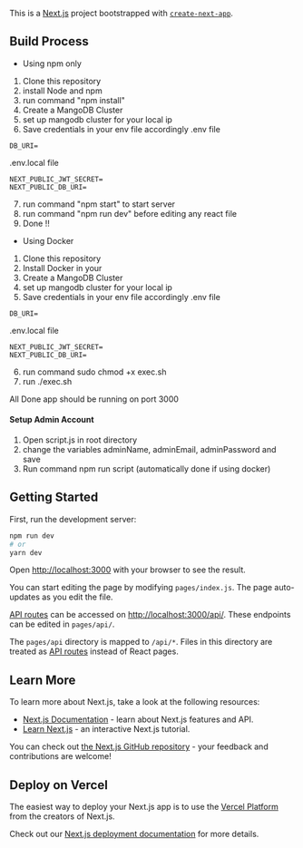 This is a [Next.js](https://nextjs.org/) project bootstrapped with [`create-next-app`](https://github.com/vercel/next.js/tree/canary/packages/create-next-app).

## Build Process

* Using npm only

1. Clone this repository
2. install Node and npm
3. run command "npm install"
4. Create a MangoDB Cluster
5. set up mangodb cluster for your local ip
6. Save credentials in your env file accordingly
.env file
```
DB_URI=
```
.env.local file
```
NEXT_PUBLIC_JWT_SECRET=
NEXT_PUBLIC_DB_URI=
```
7. run command "npm start" to start server
8. run command "npm run dev" before editing any react file
9. Done !!

* Using Docker

1. Clone this repository
2. Install Docker in your
3. Create a MangoDB Cluster
4. set up mangodb cluster for your local ip
5. Save credentials in your env file accordingly
.env file
```
DB_URI=
```
.env.local file
```
NEXT_PUBLIC_JWT_SECRET=
NEXT_PUBLIC_DB_URI=
```
6. run command sudo chmod +x exec.sh
7. run ./exec.sh

All Done app should be running on port 3000


#### Setup Admin Account 

1. Open script.js in root directory
2. change the variables adminName, adminEmail, adminPassword and save
3. Run command npm run script (automatically done if using docker)

## Getting Started

First, run the development server:

```bash
npm run dev
# or
yarn dev
```

Open [http://localhost:3000](http://localhost:3000) with your browser to see the result.

You can start editing the page by modifying `pages/index.js`. The page auto-updates as you edit the file.

[API routes](https://nextjs.org/docs/api-routes/introduction) can be accessed on [http://localhost:3000/api/](http://localhost:3000/api/). These endpoints can be edited in `pages/api/`.

The `pages/api` directory is mapped to `/api/*`. Files in this directory are treated as [API routes](https://nextjs.org/docs/api-routes/introduction) instead of React pages.

## Learn More

To learn more about Next.js, take a look at the following resources:

- [Next.js Documentation](https://nextjs.org/docs) - learn about Next.js features and API.
- [Learn Next.js](https://nextjs.org/learn) - an interactive Next.js tutorial.

You can check out [the Next.js GitHub repository](https://github.com/vercel/next.js/) - your feedback and contributions are welcome!

## Deploy on Vercel

The easiest way to deploy your Next.js app is to use the [Vercel Platform](https://vercel.com/new?utm_medium=default-template&filter=next.js&utm_source=create-next-app&utm_campaign=create-next-app-readme) from the creators of Next.js.

Check out our [Next.js deployment documentation](https://nextjs.org/docs/deployment) for more details.
